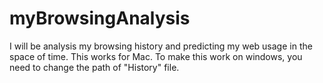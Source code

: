 # myBrowsingAnalysis
I will be analysis my browsing history and predicting my web usage in the space of time.
This works for Mac. To make this work on windows, you need to change the path of "History" file. 
